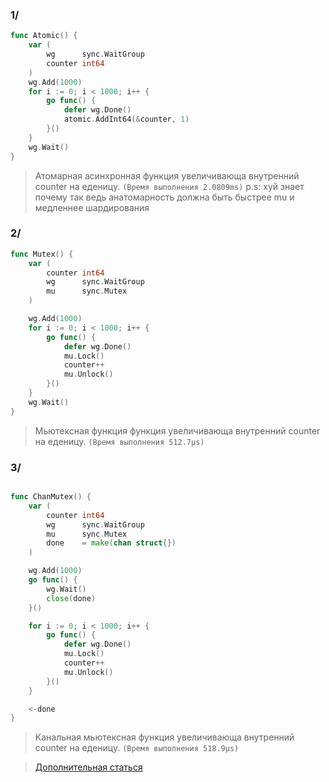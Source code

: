 ### 1/
```go
func Atomic() {
	var (
		wg      sync.WaitGroup
		counter int64
	)
	wg.Add(1000)
	for i := 0; i < 1000; i++ {
		go func() {
			defer wg.Done()
			atomic.AddInt64(&counter, 1)
		}()
	}
	wg.Wait()
}
```
> Атомарная асинхронная функция увеличивающа внутренний counter на еденицу. `(Время выполнения 2.0809ms)` p.s: хуй знает почему так ведь анатомарность должна быть быстрее mu и медленнее шардирования 


### 2/
```go
func Mutex() {
	var (
		counter int64
		wg      sync.WaitGroup
		mu      sync.Mutex
	)

	wg.Add(1000)
	for i := 0; i < 1000; i++ {
		go func() {
			defer wg.Done()
			mu.Lock()
			counter++
			mu.Unlock()
		}()
	}
	wg.Wait()
}
```
> Мьютексная функция  функция увеличивающа внутренний counter на еденицу. `(Время выполнения 512.7µs)`

### 3/
```go

func ChanMutex() {
	var (
		counter int64
		wg      sync.WaitGroup
		mu      sync.Mutex
		done    = make(chan struct{})
	)

	wg.Add(1000)
	go func() {
		wg.Wait()
		close(done)
	}()

	for i := 0; i < 1000; i++ {
		go func() {
			defer wg.Done()
			mu.Lock()
			counter++
			mu.Unlock()
		}()
	}

	<-done
}


```

> Канальная мьютексная функция  увеличивающа внутренний counter на еденицу. `(Время выполнения 518.9µs)`


> [Дополнительная статься](https://dev.to/karanpratapsingh/advanced-concurrency-patterns-in-go-2je1)
